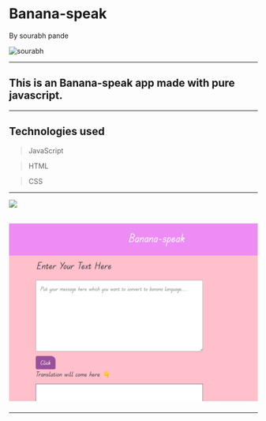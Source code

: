 # Banana-speak
By sourabh pande

 ![sourabh](https://img.shields.io/badge/sourabh--Pande-JS--Developer-green)

---
## This is an Banana-speak app made with pure javascript.

---
## Technologies used

> JavaScript

> HTML

> CSS
---


[ <img src= "https://img.shields.io/badge/Go LiVE-1DA1F?style=for-the-badge&logo=&logoColor=white" />](https://banana-speak-transalator.vercel.app/) 



## ![website](./img/img.png)
---